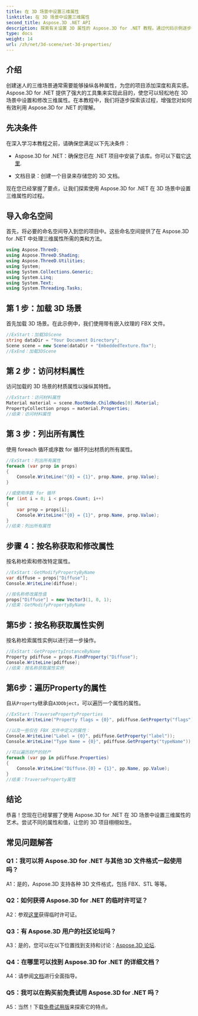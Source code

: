 ```yaml
---
title: 在 3D 场景中设置三维属性
linktitle: 在 3D 场景中设置三维属性
second_title: Aspose.3D .NET API
description: 探索有关设置 3D 属性的 Aspose.3D for .NET 教程。通过代码示例逐步学习。提高您的 3D 场景操作技能。
type: docs
weight: 14
url: /zh/net/3d-scene/set-3d-properties/
---
```

## 介绍

创建迷人的三维场景通常需要能够操纵各种属性，为您的项目添加深度和真实感。 Aspose.3D for .NET 提供了强大的工具集来实现此目的，使您可以轻松地在 3D 场景中设置和修改三维属性。在本教程中，我们将逐步探索该过程，增强您对如何有效利用 Aspose.3D for .NET 的理解。

## 先决条件

在深入学习本教程之前，请确保您满足以下先决条件：

-  Aspose.3D for .NET：确保您已在 .NET 项目中安装了该库。你可以下载它[这里](https://releases.aspose.com/3d/net/).

- 文档目录：创建一个目录来存储您的 3D 文档。

现在您已经掌握了要点，让我们探索使用 Aspose.3D for .NET 在 3D 场景中设置三维属性的过程。

## 导入命名空间

首先，将必要的命名空间导入到您的项目中。这些命名空间提供了在 Aspose.3D for .NET 中处理三维属性所需的类和方法。

```csharp
using Aspose.ThreeD;
using Aspose.ThreeD.Shading;
using Aspose.ThreeD.Utilities;
using System;
using System.Collections.Generic;
using System.Linq;
using System.Text;
using System.Threading.Tasks;
```

## 第 1 步：加载 3D 场景

首先加载 3D 场景。在此示例中，我们使用带有嵌入纹理的 FBX 文件。

```csharp
//ExStart：加载3DScene
string dataDir = "Your Document Directory";
Scene scene = new Scene(dataDir + "EmbeddedTexture.fbx");
//ExEnd：加载3DScene
```

## 第 2 步：访问材料属性

访问加载的 3D 场景的材质属性以操纵其特性。

```csharp
//ExStart：访问材料属性
Material material = scene.RootNode.ChildNodes[0].Material;
PropertyCollection props = material.Properties;
//结束：访问材料属性
```

## 第 3 步：列出所有属性

使用 foreach 循环或序数 for 循环列出材质的所有属性。

```csharp
//ExStart：列出所有属性
foreach (var prop in props)
{
    Console.WriteLine("{0} = {1}", prop.Name, prop.Value);
}

//或使用序数 for 循环
for (int i = 0; i < props.Count; i++)
{
    var prop = props[i];
    Console.WriteLine("{0} = {1}", prop.Name, prop.Value);
}
//结束：列出所有属性
```

## 步骤 4：按名称获取和修改属性

按名称检索和修改特定属性。

```csharp
//ExStart：GetModifyPropertyByName
var diffuse = props["Diffuse"];
Console.WriteLine(diffuse);

//按名称修改属性值
props["Diffuse"] = new Vector3(1, 0, 1);
//结束：GetModifyPropertyByName
```

## 第5步：按名称获取属性实例

按名称检索属性实例以进行进一步操作。

```csharp
//ExStart：GetPropertyInstanceByName
Property pdiffuse = props.FindProperty("Diffuse");
Console.WriteLine(pdiffuse);
//结束：按名称获取属性实例
```

## 第6步：遍历Property的属性

自从`Property`继承自`A3DObject`，可以遍历一个属性的属性。

```csharp
//ExStart：TraversePropertyProperties
Console.WriteLine("Property flags = {0}", pdiffuse.GetProperty("flags"));

//以及一些仅在 FBX 文件中定义的属性：
Console.WriteLine("Label = {0}", pdiffuse.GetProperty("label"));
Console.WriteLine("Type Name = {0}", pdiffuse.GetProperty("typeName"));

//可以遍历财产的财产
foreach (var pp in pdiffuse.Properties)
{
    Console.WriteLine("Diffuse.{0} = {1}", pp.Name, pp.Value);
}
//结束：TraverseProperty属性
```

## 结论

恭喜！您现在已经掌握了使用 Aspose.3D for .NET 在 3D 场景中设置三维属性的艺术。尝试不同的属性和值，让您的 3D 项目栩栩如生。

## 常见问题解答

### Q1：我可以将 Aspose.3D for .NET 与其他 3D 文件格式一起使用吗？

A1：是的，Aspose.3D 支持各种 3D 文件格式，包括 FBX、STL 等等。

### Q2：如何获得 Aspose.3D for .NET 的临时许可证？

 A2：参观[这里](https://purchase.aspose.com/temporary-license/)获得临时许可证。

### Q3：有 Aspose.3D 用户的社区论坛吗？

 A3：是的，您可以在以下位置找到支持和讨论：[Aspose.3D 论坛](https://forum.aspose.com/c/3d/18).

### Q4：在哪里可以找到 Aspose.3D for .NET 的详细文档？

 A4：请参阅[文档](https://reference.aspose.com/3d/net/)进行全面指导。

### Q5：我可以在购买前免费试用 Aspose.3D for .NET 吗？

 A5：当然！下载[免费试用版](https://releases.aspose.com/)来探索它的特点。
